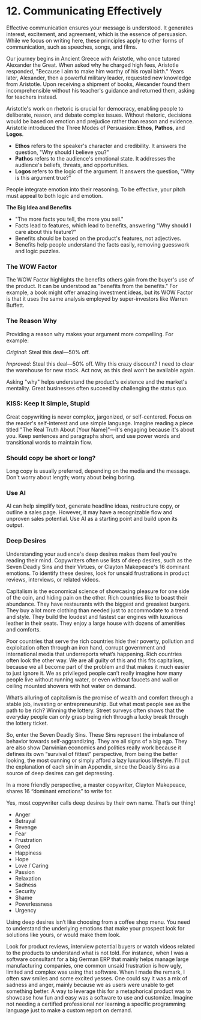 # 12. Communicating Effectively

Effective communication ensures your message is understood. It generates interest, excitement, and agreement, which is the essence of persuasion. While we focus on writing here, these principles apply to other forms of communication, such as speeches, songs, and films.

Our journey begins in Ancient Greece with Aristotle, who once tutored Alexander the Great. When asked why he charged high fees, Aristotle responded, "Because I aim to make him worthy of his royal birth." Years later, Alexander, then a powerful military leader, requested new knowledge from Aristotle. Upon receiving a shipment of books, Alexander found them incomprehensible without his teacher's guidance and returned them, asking for teachers instead.

Aristotle's work on rhetoric is crucial for democracy, enabling people to deliberate, reason, and debate complex issues. Without rhetoric, decisions would be based on emotion and prejudice rather than reason and evidence. Aristotle introduced the Three Modes of Persuasion: **Ethos**, **Pathos**, and **Logos**.

- **Ethos** refers to the speaker's character and credibility. It answers the question, "Why should I believe you?"
- **Pathos** refers to the audience's emotional state. It addresses the audience's beliefs, threats, and opportunities.
- **Logos** refers to the logic of the argument. It answers the question, "Why is this argument true?"

People integrate emotion into their reasoning. To be effective, your pitch must appeal to both logic and emotion.

**The Big Idea and Benefits**

- "The more facts you tell, the more you sell."
- Facts lead to features, which lead to benefits, answering "Why should I care about this feature?"
- Benefits should be based on the product's features, not adjectives.
- Benefits help people understand the facts easily, removing guesswork and logic puzzles.

### The WOW Factor

The WOW Factor highlights the benefits others gain from the buyer's use of the product. It can be understood as "benefits from the benefits." For example, a book might offer amazing investment ideas, but its WOW Factor is that it uses the same analysis employed by super-investors like Warren Buffett.

### The Reason Why

Providing a reason why makes your argument more compelling. For example:

_Original_: Steal this deal—50% off.

_Improved_: Steal this deal—50% off. Why this crazy discount? I need to clear the warehouse for new stock. Act now, as this deal won't be available again.

Asking "why" helps understand the product's existence and the market's mentality. Great businesses often succeed by challenging the status quo.

### KISS: Keep It Simple, Stupid

Great copywriting is never complex, jargonized, or self-centered. Focus on the reader's self-interest and use simple language. Imagine reading a piece titled "The Real Truth About [Your Name]"—it's engaging because it's about you. Keep sentences and paragraphs short, and use power words and transitional words to maintain flow.

### Should copy be short or long?

Long copy is usually preferred, depending on the media and the message. Don't worry about length; worry about being boring.

### Use AI

AI can help simplify text, generate headline ideas, restructure copy, or outline a sales page. However, it may have a recognizable flow and unproven sales potential. Use AI as a starting point and build upon its output.

### Deep Desires

Understanding your audience's deep desires makes them feel you're reading their mind. Copywriters often use lists of deep desires, such as the Seven Deadly Sins and their Virtues, or Clayton Makepeace's 16 dominant emotions. To identify these desires, look for unsaid frustrations in product reviews, interviews, or related videos.

Capitalism is the economical science of showcasing pleasure for one side of the coin, and hiding pain on the other.
Rich countries like to boast their abundance. They have restaurants with the biggest and greasiest burgers. They buy a lot more clothing than needed just to accommodate to a trend and style. They build the loudest and fastest car engines with luxurious leather in their seats. They enjoy a large house with dozens of amenities and comforts.

Poor countries that serve the rich countries hide their poverty, pollution and exploitation often through an iron hand, corrupt government and international media that underreports what’s happening. Rich countries often look the other way. We are all guilty of this and this fits capitalism, because we all become part of the problem and that makes it much easier to just ignore it. We as privileged people can’t really imagine how many people live without running water, or even without faucets and wall or ceiling mounted showers with hot water on demand.

What’s alluring of capitalism is the promise of wealth and comfort through a stable job, investing or entrepreneurship. But what most people see as the path to be rich? Winning the lottery. Street surveys often shows that the everyday people can only grasp being rich through a lucky break through the lottery ticket.

So, enter the Seven Deadly Sins. These Sins represent the imbalance of behavior towards self-aggrandizing. They are all signs of a big ego. They are also show Darwinian economics and politics really work because it defines its own “survival of fittest” perspective, from being the better looking, the most cunning or simply afford a lazy luxurious lifestyle. I’ll put the explanation of each sin in an Appendix, since the Deadly Sins as a source of deep desires can get depressing.

In a more friendly perspective, a master copywriter, Clayton Makepeace, shares 16 “dominant emotions” to write for.

Yes, most copywriter calls deep desires by their own name. That’s our thing!

- Anger
- Betrayal
- Revenge
- Fear
- Frustration
- Greed
- Happiness
- Hope
- Love / Caring
- Passion
- Relaxation
- Sadness
- Security
- Shame
- Powerlessness
- Urgency

Using deep desires isn’t like choosing from a coffee shop menu. You need to understand the underlying emotions that make your prospect look for solutions like yours, or would make them look.

Look for product reviews, interview potential buyers or watch videos related to the products to understand what is not told. For instance, when I was a software consultant for a big German ERP that mainly helps manage large manufacturing companies, one common unsaid frustration is how ugly, limited and complex was using that software. When I made the remark, I often saw smiles and some excited yesses. One could say it was a mix of sadness and anger, mainly because we as users were unable to get something better. A way to leverage this for a metaphorical product was to showcase how fun and easy was a software to use and customize. Imagine not needing a certified professional nor learning a specific programming language just to make a custom report on demand.
